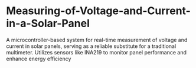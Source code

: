 # Measuring-of-Voltage-and-Current-in-a-Solar-Panel
A microcontroller-based system for real-time measurement of voltage and current in solar panels, serving as a reliable substitute for a traditional multimeter. Utilizes sensors like INA219 to monitor panel performance and enhance energy efficiency
